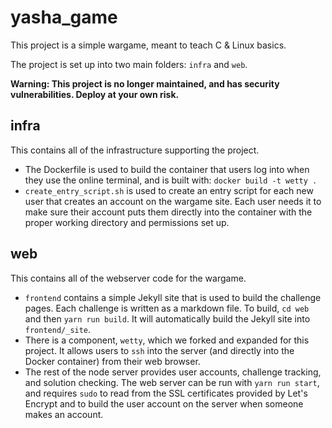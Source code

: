 # yasha_game

This project is a simple wargame, meant to teach C & Linux basics.

The project is set up into two main folders: `infra` and `web`.

**Warning: This project is no longer maintained, and has security vulnerabilities. Deploy at your own risk.**

## infra

This contains all of the infrastructure supporting the project.
- The Dockerfile is used to build the container that users log into when they use the online terminal, and is built with: `docker build -t wetty .`
- `create_entry_script.sh` is used to create an entry script for each new user that creates an account on the wargame site. Each user needs it to make sure their account puts them directly into the container with the proper working directory and permissions set up.

## web

This contains all of the webserver code for the wargame.

- `frontend` contains a simple Jekyll site that is used to build the challenge pages. Each challenge is written as a markdown file. To build, `cd web` and then `yarn run build`. It will automatically build the Jekyll site into `frontend/_site`.
- There is a component, `wetty`, which we forked and expanded for this project. It allows users to `ssh` into the server (and directly into the Docker container) from their web browser.
- The rest of the node server provides user accounts, challenge tracking, and solution checking. The web server can be run with `yarn run start`, and requires `sudo` to read from the SSL certificates provided by Let's Encrypt and to build the user account on the server when someone makes an account.
